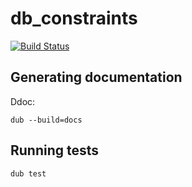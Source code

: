 # db_constraints

[![Build Status](https://travis-ci.org/marmy28/db_constraints.svg)](https://travis-ci.org/marmy28/db_constraints)

## Generating documentation

Ddoc:

    dub --build=docs

## Running tests

    dub test

